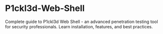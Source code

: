 # P1ckl3d-Web-Shell
Complete guide to P1ckl3d Web Shell - an advanced penetration testing tool for security professionals. Learn installation, features, and best practices.

